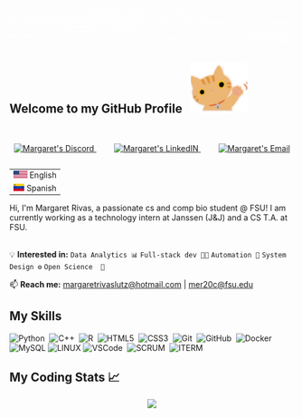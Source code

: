 <div align="center">
<img src="https://github.com/margaretrl/margaretrl/blob/main/extras/name.gif" alt="MR Typer" />
</div>

## Welcome to my GitHub Profile &nbsp;&nbsp;<img src="https://github.com/margaretrl/margaretrl/blob/main/extras/wave-hi.gif" alt="cute hi" />
<br>

<p align="center">
<a href="https://discordapp.com/users/748181405305012265">
  <img alt="Margaret's Discord" width="22px" src="https://raw.githubusercontent.com/peterthehan/peterthehan/master/assets/discord.svg" />
</a>&nbsp;&nbsp;&nbsp;&nbsp;&nbsp;&nbsp;&nbsp;
<a href="https://www.linkedin.com/in/margaret-rivas-2a1aa1188/">
  <img alt="Margaret's LinkedIN" width="22px" src="https://raw.githubusercontent.com/peterthehan/peterthehan/master/assets/linkedin.svg" />
</a>&nbsp;&nbsp;&nbsp;&nbsp;&nbsp;&nbsp;&nbsp;
<a href="mailto:margaretrivaslutz@hotmail.com">
  <img alt="Margaret's Email" width="22px" src="https://img.icons8.com/color/32/000000/gmail.png"/>
</a>
</p>
  

<table align="right">
 <tr><td><img src="extras/usa.png" height="13"> English</a></td></tr>
 <tr><td><img src="extras/venezuela.png" height="13"> Spanish</a></td></tr>
</table>

<div align="left" width="200">Hi, I'm Margaret Rivas, a passionate cs and comp bio student @ FSU! I am currently working as a technology intern at Janssen (J&J) and a CS T.A. at FSU. </div><br>

💡 **Interested in:**  `Data Analytics 📊` `Full-stack dev 👨‍💻` `Automation 🚀` `System Design ⚙️` `Open Science  🧬` 

📫 **Reach me:** [margaretrivaslutz@hotmail.com](mailto:margaretrivaslutz@hotmail.com) | [mer20c@fsu.edu](mailto:mer20c@fsu.edu)

## My Skills 

![Python](https://img.shields.io/badge/-Python-3776AB?logo=python&logoColor=white)&nbsp;
![C++](https://img.shields.io/badge/-C++-00599C?logo=c%2B%2B&logoColor=white)&nbsp;
![R](https://img.shields.io/badge/-R%20Language-276DC3?logo=r)&nbsp;
![HTML5](https://img.shields.io/badge/HTML5-E34F26.svg?&style=flat&logo=html5&logoColor=white)&nbsp;
![CSS3](https://img.shields.io/badge/CSS3-%231572B6.svg?&style=flat&logo=css3&logoColor=white)&nbsp;
![Git](https://img.shields.io/badge/GIT-%23F05033.svg?&style=flat&logo=git&logoColor=white)&nbsp;
![GitHub](https://img.shields.io/badge/GITHUB-%23121011.svg?&style=flat&logo=github&logoColor=white)&nbsp;
![Docker](https://img.shields.io/badge/DOCKER-2496ED.svg?&style=flat&logo=docker&logoColor=white)&nbsp;
![MySQL](https://img.shields.io/badge/MARIADB-4479A1.svg?&style=flat&logo=mariadb&logoColor=white)
![LINUX](https://img.shields.io/badge/LINUX-FCC624?style=flat-square&logo=linux&logoColor=black)
![VSCode](https://img.shields.io/badge/VSCODE-007ACC.svg?&style=flat&logo=visual-studio-code)&nbsp;
![SCRUM](https://img.shields.io/badge/SCRUM-6DB33F.svg?&style=flat&logo=ddd&logoColor=white)&nbsp;
![ITERM](https://img.shields.io/badge/-iTerm2-000000?logo=iTerm2&logoColor=white)&nbsp;

<!-- 
How to make badges: https://javascript.plainenglish.io/how-to-make-custom-language-badges-for-your-profile-using-shields-io-d2aeaf016b6b
Amazing tool to edit gifs: https://ezgif.com/
-->


## My Coding Stats 📈

<div align="center">   
    <img src="https://github-readme-stats.vercel.app/api?username=margaretrl&show_icons=true&count_private=true&hide_border=true&theme=transparent&hide=contribs" />
</div>
<!-- 
<div align="center">
    <imr src="https://github-readme-stats.vercel.app/api/top-langs/?username=margaretrl&size_weight=0.5&count_weight=0.5"
</div>
-->

